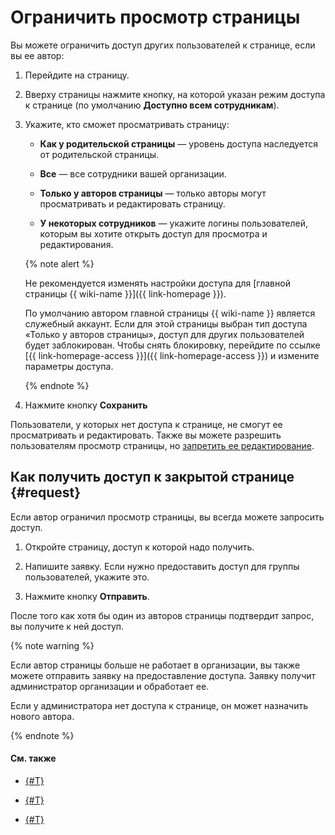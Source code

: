 # Ограничить просмотр страницы

Вы можете ограничить доступ других пользователей к странице, если вы ее автор:

1. Перейдите на страницу.

1. Вверху страницы нажмите кнопку, на которой указан режим доступа к странице (по умолчанию **Доступно всем сотрудникам**).

1. Укажите, кто сможет просматривать страницу:

   * **Как у родительской страницы** — уровень доступа наследуется от родительской страницы.
   
   * **Все** — все сотрудники вашей организации.
   
   * **Только у авторов страницы** — только авторы могут просматривать и редактировать страницу.
   
   * **У некоторых сотрудников** — укажите логины пользователей, которым вы хотите открыть доступ для просмотра и редактирования.

   {% note alert %}

   Не рекомендуется изменять настройки доступа для [главной страницы {{ wiki-name }}]({{ link-homepage }}). 
   
   По умолчанию автором главной страницы {{ wiki-name }} является служебный аккаунт. Если для этой страницы выбран тип доступа «Только у авторов страницы», доступ для других пользователей будет заблокирован. Чтобы снять блокировку, перейдите по ссылке [{{ link-homepage-access }}]({{ link-homepage-access }}) и измените параметры доступа.

   {% endnote %}

1. Нажмите кнопку **Сохранить**

Пользователи, у которых нет доступа к странице, не смогут ее просматривать и редактировать. Также вы можете разрешить пользователям просмотр страницы, но [запретить ее редактирование](read-only.md).

## Как получить доступ к закрытой странице {#request}

Если автор ограничил просмотр страницы, вы всегда можете запросить доступ.  

1. Откройте страницу, доступ к которой надо получить.

1. Напишите заявку. Если нужно предоставить доступ для группы пользователей, укажите это. 

1. Нажмите кнопку **Отправить**.

После того как хотя бы один из авторов страницы подтвердит запрос, вы получите к ней доступ.

{% note warning %}

Если автор страницы больше не работает в организации, вы также можете отправить заявку на предоставление доступа. Заявку получит администратор организации и обработает ее. 

Если у администратора нет доступа к странице, он может назначить нового автора.

{% endnote %}


#### См. также

* [{#T}](read-only.md)

* [{#T}](edit-owner.md)

* [{#T}](move-page.md)
